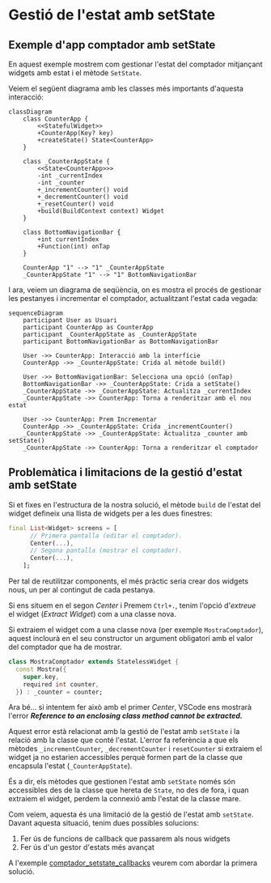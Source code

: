 # Gestió de l'estat amb setState

## Exemple d'app comptador amb setState

En aquest exemple mostrem com gestionar l'estat del comptador mitjançant widgets amb estat i el mètode `SetState`.

Veiem el següent diagrama amb les classes més importants d'aquesta interacció:

```mermaid
classDiagram
    class CounterApp {
        <<StatefulWidget>>
        +CounterApp(Key? key)
        +createState() State<CounterApp>
    }

    class _CounterAppState {
        <<State<CounterApp>>>
        -int _currentIndex
        -int _counter
        +_incrementCounter() void
        +_decrementCounter() void
        +_resetCounter() void
        +build(BuildContext context) Widget
    }

    class BottomNavigationBar {
        +int currentIndex
        +Function(int) onTap
    }

    CounterApp "1" --> "1" _CounterAppState
    _CounterAppState "1" --> "1" BottomNavigationBar

```

I ara, veiem un diagrama de seqüència, on es mostra el procés de gestionar les pestanyes i incrementar el comptador, actualitzant l'estat cada vegada:


```mermaid
sequenceDiagram
    participant User as Usuari
    participant CounterApp as CounterApp
    participant _CounterAppState as _CounterAppState
    participant BottomNavigationBar as BottomNavigationBar

    User ->> CounterApp: Interacció amb la interfície
    CounterApp ->> _CounterAppState: Crida al mètode build()

    User ->> BottomNavigationBar: Selecciona una opció (onTap)
    BottomNavigationBar ->> _CounterAppState: Crida a setState()
    _CounterAppState ->> _CounterAppState: Actualitza _currentIndex
    _CounterAppState ->> CounterApp: Torna a renderitzar amb el nou estat

    User ->> CounterApp: Prem Incrementar
    CounterApp ->> _CounterAppState: Crida _incrementCounter()
    _CounterAppState ->> _CounterAppState: Actualitza _counter amb setState()
    _CounterAppState ->> CounterApp: Torna a renderitzar el comptador
```

## Problemàtica i limitacions de la gestió d'estat amb setState

Si et fixes en l'estructura de la nostra solució, el mètode `build` de l'estat del widget defineix una llista de widgets per a les dues finestres:

```dart
final List<Widget> screens = [
      // Primera pantalla (editar el comptador).
      Center(...),
      // Segona pantalla (mostrar el comptador).
      Center(...),
    ];
```

Per tal de reutilitzar components, el més pràctic seria crear dos widgets nous, un per al contingut de cada pestanya.

Si ens situem en el segon *Center* i Premem `Ctrl+.`, tenim l'opció d'*extreue* el widget (*Extract Widget*) com a una classe nova.

Si extraiem el widget com a una classe nova (per exemple `MostraComptador`), aquest inclourà en el seu constructor un argument obligatori amb el valor del comptador que ha de mostrar.

```dart
class MostraComptador extends StatelessWidget {
  const Mostra({
    super.key,
    required int counter,
  }) : _counter = counter;
```

Ara bé... si intentem fer això amb el primer *Center*, VSCode ens mostrarà l'error ***Reference to an enclosing class method cannot be extracted.***

Aquest error està relacionat amb la gestió de l'estat amb `setState` i la relació amb la classe que conté l'estat. L'error fa referència a que els mètodes `_incrementCounter`, `_decrementCounter` i `resetCounter` si extraiem el widget ja no estarien accessibles perquè formen part de la classe que encapsula l'estat (`_CounterAppState`).

És a dir, els mètodes que gestionen l'estat amb `setState` només són accessibles des de la classe que hereta de `State`, no des de fora, i quan extraiem el widget, perdem la connexió amb l'estat de la classe mare.

Com veiem, aquesta és una limitació de la gestió de l'estat amb `setState`. Davant aquesta situació, tenim dues possibles solucions:

1. Fer ús de funcions de callback que passarem als nous widgets
2. Fer ús d'un gestor d'estats més avançat

A l'exemple [comptador_setstate_callbacks](../comptador_setstate_callbacks) veurem com abordar la primera solució.
